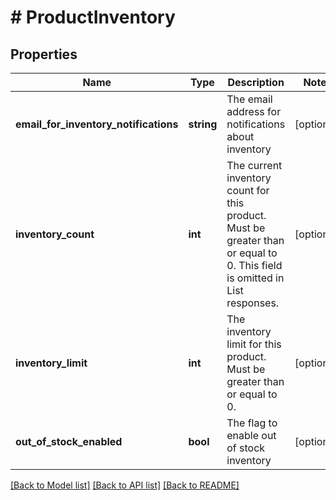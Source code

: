 # # ProductInventory

## Properties

Name | Type | Description | Notes
------------ | ------------- | ------------- | -------------
**email_for_inventory_notifications** | **string** | The email address for notifications about inventory | [optional]
**inventory_count** | **int** | The current inventory count for this product. Must be greater than or equal to 0. This field is omitted in List responses. | [optional]
**inventory_limit** | **int** | The inventory limit for this product. Must be greater than or equal to 0. | [optional]
**out_of_stock_enabled** | **bool** | The flag to enable out of stock inventory | [optional]

[[Back to Model list]](../../README.md#models) [[Back to API list]](../../README.md#endpoints) [[Back to README]](../../README.md)
